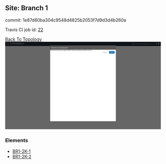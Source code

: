 ## Site: Branch 1

commit: 1e87d60ba304c9548d4825b2053f7d9d3d4b260a

Travis CI job id: [22](https://travis-ci.com/CloudGenix/network-as-code/builds/205454236)

[Back To Topology](../README.md)
<img alt="Site Card" src="site-info.png?raw=1" width="1110">

### Elements
<ul>
<li>
<A href="BR1-2K-1/README.md">BR1-2K-1</A>
</li>
<li>
<A href="BR1-2K-2/README.md">BR1-2K-2</A>
</li>
</ul>
